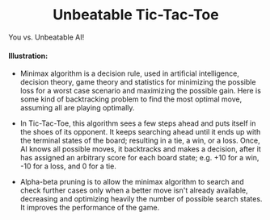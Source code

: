 <h1 align="center">Unbeatable Tic-Tac-Toe</h1>

You vs. Unbeatable AI!

#### Illustration:

* Minimax algorithm is a decision rule, used in artificial intelligence, decision theory, game theory and statistics for minimizing the possible loss for a worst case scenario and maximizing the possible gain. Here is some kind of backtracking problem to find the most optimal move, assuming all are playing optimally.

* In Tic-Tac-Toe, this algorithm sees a few steps ahead and puts itself in the shoes of its opponent. It keeps searching ahead until it ends up with the terminal states of the board; resulting in a tie, a win, or a loss. Once, AI knows all possible moves, it backtracks and makes a decision, after it has assigned an arbitrary score for each board state; e.g. +10 for a win, -10 for a loss, and 0 for a tie. 

* Alpha-beta pruning is to allow the minimax algorithm to search and check further cases only when a better move isn't already available, decreasing and optimizing heavily the number of possible search states. It improves the performance of the game.
